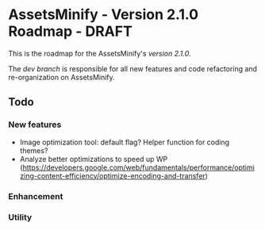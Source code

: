 AssetsMinify - Version 2.1.0 Roadmap - DRAFT
============

This is the roadmap for the AssetsMinify's *version 2.1.0*.

The *dev branch* is responsible for all new features and code refactoring and re-organization on AssetsMinify.


Todo
-------------

### New features

- Image optimization tool: default flag? Helper function for coding themes?
- Analyze better optimizations to speed up WP (https://developers.google.com/web/fundamentals/performance/optimizing-content-efficiency/optimize-encoding-and-transfer)

### Enhancement

### Utility
